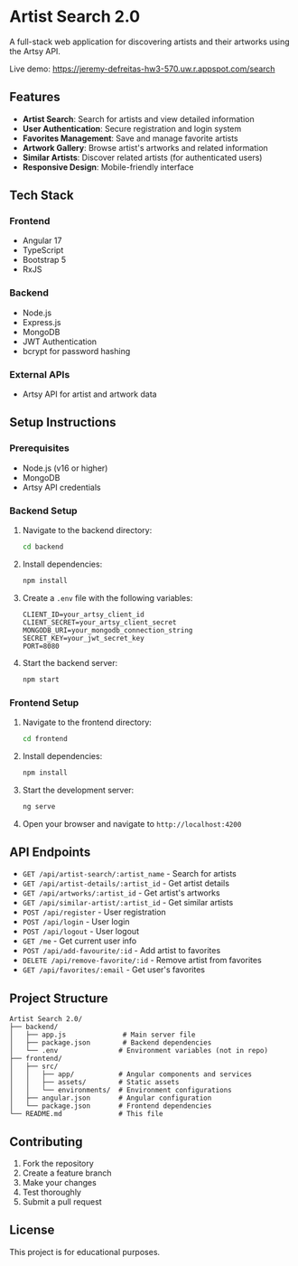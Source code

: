 # Artist Search 2.0

A full-stack web application for discovering artists and their artworks using the Artsy API.

Live demo: https://jeremy-defreitas-hw3-570.uw.r.appspot.com/search

## Features

- **Artist Search**: Search for artists and view detailed information
- **User Authentication**: Secure registration and login system
- **Favorites Management**: Save and manage favorite artists
- **Artwork Gallery**: Browse artist's artworks and related information
- **Similar Artists**: Discover related artists (for authenticated users)
- **Responsive Design**: Mobile-friendly interface

## Tech Stack

### Frontend
- Angular 17
- TypeScript
- Bootstrap 5
- RxJS

### Backend
- Node.js
- Express.js
- MongoDB
- JWT Authentication
- bcrypt for password hashing

### External APIs
- Artsy API for artist and artwork data

## Setup Instructions

### Prerequisites
- Node.js (v16 or higher)
- MongoDB
- Artsy API credentials

### Backend Setup
1. Navigate to the backend directory:
   ```bash
   cd backend
   ```

2. Install dependencies:
   ```bash
   npm install
   ```

3. Create a `.env` file with the following variables:
   ```
   CLIENT_ID=your_artsy_client_id
   CLIENT_SECRET=your_artsy_client_secret
   MONGODB_URI=your_mongodb_connection_string
   SECRET_KEY=your_jwt_secret_key
   PORT=8080
   ```

4. Start the backend server:
   ```bash
   npm start
   ```

### Frontend Setup
1. Navigate to the frontend directory:
   ```bash
   cd frontend
   ```

2. Install dependencies:
   ```bash
   npm install
   ```

3. Start the development server:
   ```bash
   ng serve
   ```

4. Open your browser and navigate to `http://localhost:4200`

## API Endpoints

- `GET /api/artist-search/:artist_name` - Search for artists
- `GET /api/artist-details/:artist_id` - Get artist details
- `GET /api/artworks/:artist_id` - Get artist's artworks
- `GET /api/similar-artist/:artist_id` - Get similar artists
- `POST /api/register` - User registration
- `POST /api/login` - User login
- `POST /api/logout` - User logout
- `GET /me` - Get current user info
- `POST /api/add-favourite/:id` - Add artist to favorites
- `DELETE /api/remove-favorite/:id` - Remove artist from favorites
- `GET /api/favorites/:email` - Get user's favorites

## Project Structure

```
Artist Search 2.0/
├── backend/
│   ├── app.js              # Main server file
│   ├── package.json        # Backend dependencies
│   └── .env               # Environment variables (not in repo)
├── frontend/
│   ├── src/
│   │   ├── app/           # Angular components and services
│   │   ├── assets/        # Static assets
│   │   └── environments/  # Environment configurations
│   ├── angular.json       # Angular configuration
│   └── package.json       # Frontend dependencies
└── README.md              # This file
```

## Contributing

1. Fork the repository
2. Create a feature branch
3. Make your changes
4. Test thoroughly
5. Submit a pull request

## License

This project is for educational purposes.